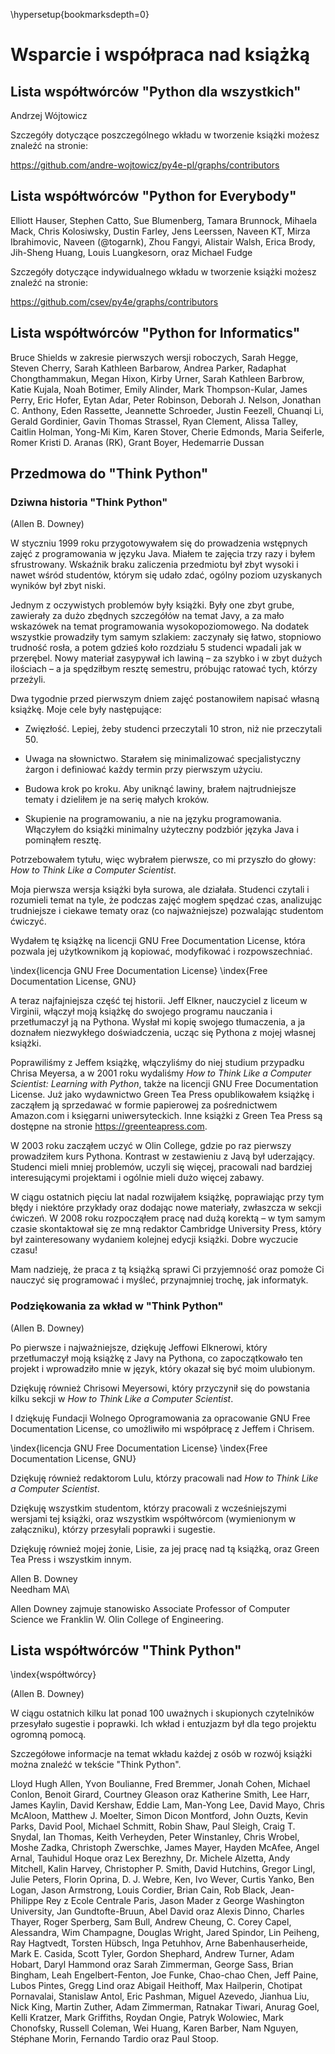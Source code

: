 
\hypersetup{bookmarksdepth=0}

Wsparcie i współpraca nad książką
=================================

Lista współtwórców "Python dla wszystkich"
------------------------------------------

Andrzej Wójtowicz

Szczegóły dotyczące poszczególnego wkładu w tworzenie książki możesz znaleźć na stronie:

<https://github.com/andre-wojtowicz/py4e-pl/graphs/contributors>

Lista współtwórców "Python for Everybody"
-----------------------------------------

Elliott Hauser,
Stephen Catto,
Sue Blumenberg,
Tamara Brunnock,
Mihaela Mack,
Chris Kolosiwsky,
Dustin Farley,
Jens Leerssen,
Naveen KT,
Mirza Ibrahimovic,
Naveen (@togarnk),
Zhou Fangyi,
Alistair Walsh,
Erica Brody,
Jih-Sheng Huang,
Louis Luangkesorn,
oraz
Michael Fudge

Szczegóły dotyczące indywidualnego wkładu w tworzenie książki możesz znaleźć na stronie:

<https://github.com/csev/py4e/graphs/contributors>

Lista współtwórców "Python for Informatics" 
-------------------------------------------

Bruce Shields w zakresie pierwszych wersji roboczych, Sarah Hegge, Steven Cherry,
Sarah Kathleen Barbarow, Andrea Parker, Radaphat Chongthammakun, Megan
Hixon, Kirby Urner, Sarah Kathleen Barbrow, Katie Kujala, Noah Botimer,
Emily Alinder, Mark Thompson-Kular, James Perry, Eric Hofer, Eytan Adar,
Peter Robinson, Deborah J. Nelson, Jonathan C. Anthony, Eden Rassette,
Jeannette Schroeder, Justin Feezell, Chuanqi Li, Gerald Gordinier, Gavin
Thomas Strassel, Ryan Clement, Alissa Talley, Caitlin Holman, Yong-Mi
Kim, Karen Stover, Cherie Edmonds, Maria Seiferle, Romer Kristi D.
Aranas (RK), Grant Boyer, Hedemarrie Dussan

Przedmowa do "Think Python"
--------------------------

### Dziwna historia "Think Python"

(Allen B. Downey)

W styczniu 1999 roku przygotowywałem się do prowadzenia wstępnych zajęć z programowania w języku Java. Miałem te zajęcia trzy razy i byłem sfrustrowany. Wskaźnik braku zaliczenia przedmiotu był zbyt wysoki i nawet wśród studentów, którym się udało zdać, ogólny poziom uzyskanych wyników był zbyt niski.

Jednym z oczywistych problemów były książki. Były one zbyt grube, zawierały za dużo zbędnych szczegółów na temat Javy, a za mało wskazówek na temat programowania wysokopoziomowego. Na dodatek wszystkie prowadziły tym samym szlakiem: zaczynały się łatwo, stopniowo trudność rosła, a potem gdzieś koło rozdziału 5 studenci wpadali jak w przerębel. Nowy materiał zasypywał ich lawiną – za szybko i w zbyt dużych ilościach – a ja spędziłbym resztę semestru, próbując ratować tych, którzy przeżyli.

Dwa tygodnie przed pierwszym dniem zajęć postanowiłem napisać własną książkę. Moje cele były następujące:

-   Zwięzłość. Lepiej, żeby studenci przeczytali 10 stron, niż nie przeczytali 50.

-   Uwaga na słownictwo. Starałem się minimalizować specjalistyczny żargon i definiować każdy termin przy pierwszym użyciu.

-   Budowa krok po kroku. Aby uniknąć lawiny, brałem najtrudniejsze tematy i dzieliłem je na serię małych kroków.

-   Skupienie na programowaniu, a nie na języku programowania. Włączyłem do książki minimalny użyteczny podzbiór języka Java i pominąłem resztę.

Potrzebowałem tytułu, więc wybrałem pierwsze, co mi przyszło do głowy: *How to Think Like a Computer Scientist*.

Moja pierwsza wersja książki była surowa, ale działała. Studenci czytali i rozumieli temat na tyle, że podczas zajęć mogłem spędzać czas, analizując trudniejsze i ciekawe tematy oraz (co najważniejsze) pozwalając studentom ćwiczyć.

Wydałem tę książkę na licencji GNU Free Documentation License, która pozwala jej użytkownikom ją kopiować, modyfikować i rozpowszechniać.

\index{licencja GNU Free Documentation License}
\index{Free Documentation License, GNU}

A teraz najfajniejsza część tej historii. Jeff Elkner, nauczyciel z liceum w Virginii, włączył moją książkę do swojego programu nauczania i przetłumaczył ją na Pythona. Wysłał mi kopię swojego tłumaczenia, a ja doznałem niezwykłego doświadczenia, ucząc się Pythona z mojej własnej książki.

Poprawiliśmy z Jeffem książkę, włączyliśmy do niej studium przypadku Chrisa Meyersa, a w 2001 roku wydaliśmy *How to Think Like a Computer Scientist: Learning with Python*, także na licencji GNU Free Documentation License. Już jako wydawnictwo Green Tea Press opublikowałem książkę i zacząłem ją sprzedawać w formie papierowej za pośrednictwem Amazon.com i księgarni uniwersyteckich. Inne książki z Green Tea Press są dostępne na stronie <https://greenteapress.com>.

W 2003 roku zacząłem uczyć w Olin College, gdzie po raz pierwszy prowadziłem kurs Pythona. Kontrast w zestawieniu z Javą był uderzający. Studenci mieli mniej problemów, uczyli się więcej, pracowali nad bardziej interesującymi projektami i ogólnie mieli dużo więcej zabawy.

W ciągu ostatnich pięciu lat nadal rozwijałem książkę, poprawiając przy tym błędy i niektóre przykłady oraz dodając nowe materiały, zwłaszcza w sekcji ćwiczeń. W 2008 roku rozpocząłem pracę nad dużą korektą – w tym samym czasie skontaktował się ze mną redaktor Cambridge University Press, który był zainteresowany wydaniem kolejnej edycji książki. Dobre wyczucie czasu!

Mam nadzieję, że praca z tą książką sprawi Ci przyjemność oraz pomoże Ci nauczyć się programować i myśleć, przynajmniej trochę, jak informatyk.

### Podziękowania za wkład w "Think Python"

(Allen B. Downey)

Po pierwsze i najważniejsze, dziękuję Jeffowi Elknerowi, który przetłumaczył moją książkę z Javy na Pythona, co zapoczątkowało ten projekt i wprowadziło mnie w język, który okazał się być moim ulubionym.

Dziękuję również Chrisowi Meyersowi, który przyczynił się do powstania kilku sekcji w *How to Think Like a Computer Scientist*.

I dziękuję Fundacji Wolnego Oprogramowania za opracowanie GNU Free
Documentation License, co umożliwiło mi współpracę z Jeffem i Chrisem.

\index{licencja GNU Free Documentation License}
\index{Free Documentation License, GNU}

Dziękuję również redaktorom Lulu, którzy pracowali nad *How to Think Like a Computer Scientist*.

Dziękuję wszystkim studentom, którzy pracowali z wcześniejszymi wersjami tej książki, oraz wszystkim współtwórcom (wymienionym w załączniku), którzy przesyłali poprawki i sugestie.

Dziękuję również mojej żonie, Lisie, za jej pracę nad tą książką, oraz Green Tea Press i wszystkim innym.

Allen B. Downey\
Needham MA\

Allen Downey zajmuje stanowisko Associate Professor of Computer Science we
Franklin W. Olin College of Engineering.

Lista współtwórców "Think Python"
------------------------------------------

\index{współtwórcy}

(Allen B. Downey)

W ciągu ostatnich kilku lat ponad 100 uważnych i skupionych czytelników przesyłało sugestie i poprawki. Ich wkład i entuzjazm był dla tego projektu ogromną pomocą.

Szczegółowe informacje na temat wkładu każdej z osób w rozwój książki można znaleźć w tekście "Think Python".

Lloyd Hugh Allen, Yvon Boulianne, Fred Bremmer, Jonah Cohen, Michael
Conlon, Benoit Girard, Courtney Gleason oraz Katherine Smith, Lee Harr,
James Kaylin, David Kershaw, Eddie Lam, Man-Yong Lee, David Mayo, Chris
McAloon, Matthew J. Moelter, Simon Dicon Montford, John Ouzts, Kevin
Parks, David Pool, Michael Schmitt, Robin Shaw, Paul Sleigh, Craig T.
Snydal, Ian Thomas, Keith Verheyden, Peter Winstanley, Chris Wrobel,
Moshe Zadka, Christoph Zwerschke, James Mayer, Hayden McAfee, Angel
Arnal, Tauhidul Hoque oraz Lex Berezhny, Dr. Michele Alzetta, Andy
Mitchell, Kalin Harvey, Christopher P. Smith, David Hutchins, Gregor
Lingl, Julie Peters, Florin Oprina, D. J. Webre, Ken, Ivo Wever, Curtis
Yanko, Ben Logan, Jason Armstrong, Louis Cordier, Brian Cain, Rob Black,
Jean-Philippe Rey z Ecole Centrale Paris, Jason Mader z George
Washington University, Jan Gundtofte-Bruun, Abel David oraz
Alexis Dinno, Charles Thayer, Roger Sperberg, Sam Bull, Andrew Cheung,
C. Corey Capel, Alessandra, Wim Champagne, Douglas Wright, Jared
Spindor, Lin Peiheng, Ray Hagtvedt, Torsten Hübsch, Inga Petuhhov, Arne
Babenhauserheide, Mark E. Casida, Scott Tyler, Gordon Shephard, Andrew
Turner, Adam Hobart, Daryl Hammond oraz Sarah Zimmerman, George Sass,
Brian Bingham, Leah Engelbert-Fenton, Joe Funke, Chao-chao Chen, Jeff
Paine, Lubos Pintes, Gregg Lind oraz Abigail Heithoff, Max Hailperin,
Chotipat Pornavalai, Stanislaw Antol, Eric Pashman, Miguel Azevedo,
Jianhua Liu, Nick King, Martin Zuther, Adam Zimmerman, Ratnakar Tiwari,
Anurag Goel, Kelli Kratzer, Mark Griffiths, Roydan Ongie, Patryk
Wolowiec, Mark Chonofsky, Russell Coleman, Wei Huang, Karen Barber, Nam
Nguyen, Stéphane Morin, Fernando Tardio oraz Paul Stoop.

